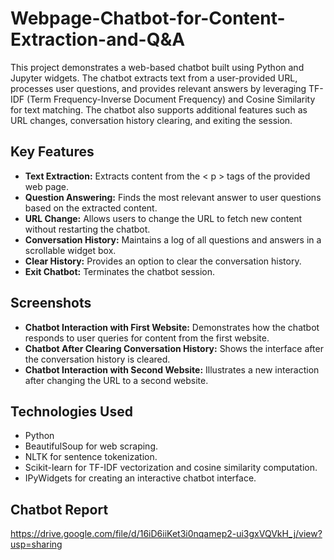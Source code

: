 # Webpage-Chatbot-for-Content-Extraction-and-Q&A

This project demonstrates a web-based chatbot built using Python and Jupyter widgets. The chatbot extracts text from a user-provided URL, processes user questions, and provides relevant answers by leveraging TF-IDF (Term Frequency-Inverse Document Frequency) and Cosine Similarity for text matching. The chatbot also supports additional features such as URL changes, conversation history clearing, and exiting the session.

## Key Features
- **Text Extraction:** Extracts content from the < p > tags of the provided web page.
- **Question Answering:** Finds the most relevant answer to user questions based on the extracted content.
- **URL Change:** Allows users to change the URL to fetch new content without restarting the chatbot.
- **Conversation History:** Maintains a log of all questions and answers in a scrollable widget box.
- **Clear History:** Provides an option to clear the conversation history.
- **Exit Chatbot:** Terminates the chatbot session.

## Screenshots
- **Chatbot Interaction with First Website:** Demonstrates how the chatbot responds to user queries for content from the first website.
- **Chatbot After Clearing Conversation History:** Shows the interface after the conversation history is cleared.
- **Chatbot Interaction with Second Website:** Illustrates a new interaction after changing the URL to a second website.

## Technologies Used
- Python
- BeautifulSoup for web scraping.
- NLTK for sentence tokenization.
- Scikit-learn for TF-IDF vectorization and cosine similarity computation.
- IPyWidgets for creating an interactive chatbot interface.

## Chatbot Report 
https://drive.google.com/file/d/16iD6iiKet3i0nqamep2-ui3gxVQVkH_j/view?usp=sharing
